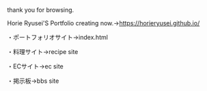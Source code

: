 thank you for browsing.

Horie Ryusei'S Portfolio creating now.→https://horieryusei.github.io/

・ポートフォリオサイト→index.html

・料理サイト→recipe site

・ECサイト→ec site

・掲示板→bbs site

